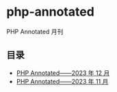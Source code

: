 # php-annotated
PHP Annotated 月刊

## 目录

- [PHP Annotated——2023 年 12 月](./2023.12.md)
- [PHP Annotated——2023 年 11 月](./2023.11.md)
